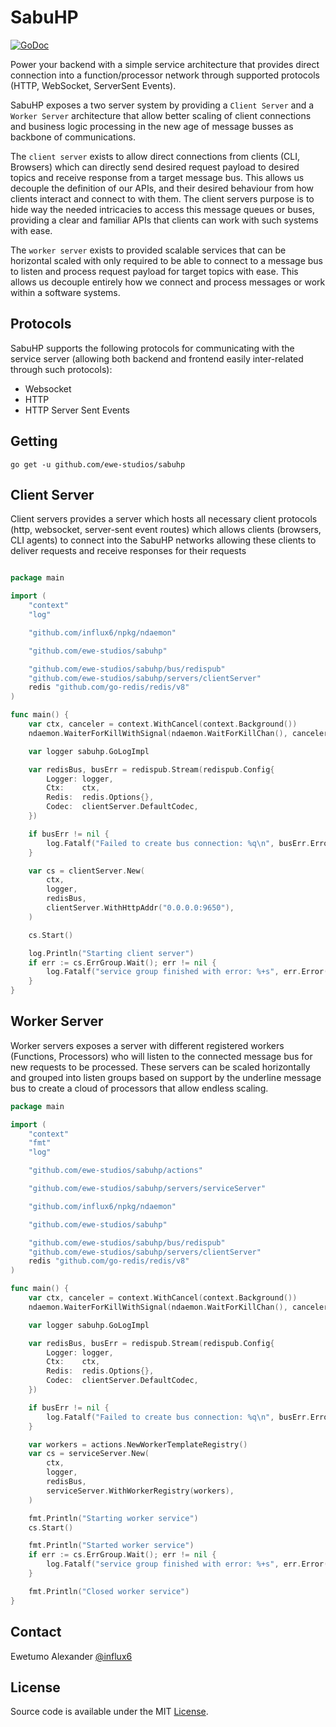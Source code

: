# SabuHP

[![GoDoc](https://img.shields.io/badge/api-reference-blue.svg?style=flat-square)](https://godoc.org/github.com/ewe-studios/sabuhp)

Power your backend with a simple service architecture that provides direct connection into a function/processor network
through supported protocols (HTTP, WebSocket, ServerSent Events).

SabuHP exposes a two server system by providing a `Client Server` and a `Worker Server` architecture that allow 
better scaling of client connections and business logic processing in the new age of message busses as backbone of
communications.

The `client server` exists to allow direct connections from clients (CLI, Browsers) which can directly send desired 
request payload to desired topics and receive response from a target message bus. This allows us decouple the definition 
of our APIs, and their desired behaviour from how clients interact and connect to with them. The client servers purpose is
to hide way the needed intricacies to access this message queues or buses, providing a clear and familiar APIs that clients
can work with such systems with ease.

The `worker server` exists to provided scalable services that can be horizontal scaled with only required to be able to 
connect to a message bus to listen and process request payload for target topics with ease. This allows us decouple entirely
how we connect and process messages or work within a software systems.

## Protocols

SabuHP supports the following protocols for communicating with the service server (allowing both backend and frontend easily inter-related through such protocols):

- Websocket
- HTTP
- HTTP Server Sent Events


## Getting

```
go get -u github.com/ewe-studios/sabuhp
```

## Client Server

Client servers provides a server which hosts all necessary client protocols (http, websocket, server-sent event routes)
which allows clients (browsers, CLI agents) to connect into the SabuHP networks allowing these clients to deliver
requests and receive responses for their requests

```go

package main

import (
	"context"
	"log"

	"github.com/influx6/npkg/ndaemon"

	"github.com/ewe-studios/sabuhp"

	"github.com/ewe-studios/sabuhp/bus/redispub"
	"github.com/ewe-studios/sabuhp/servers/clientServer"
	redis "github.com/go-redis/redis/v8"
)

func main() {
	var ctx, canceler = context.WithCancel(context.Background())
	ndaemon.WaiterForKillWithSignal(ndaemon.WaitForKillChan(), canceler)

	var logger sabuhp.GoLogImpl

	var redisBus, busErr = redispub.Stream(redispub.Config{
		Logger: logger,
		Ctx:    ctx,
		Redis:  redis.Options{},
		Codec:  clientServer.DefaultCodec,
	})

	if busErr != nil {
		log.Fatalf("Failed to create bus connection: %q\n", busErr.Error())
	}

	var cs = clientServer.New(
		ctx,
		logger,
		redisBus,
		clientServer.WithHttpAddr("0.0.0.0:9650"),
	)

	cs.Start()

	log.Println("Starting client server")
	if err := cs.ErrGroup.Wait(); err != nil {
		log.Fatalf("service group finished with error: %+s", err.Error())
	}
}
```


## Worker Server

Worker servers exposes a server with different registered workers (Functions, Processors) who will listen to the 
connected message bus for new requests to be processed. These servers can be scaled horizontally and grouped into
listen groups based on support by the underline message bus to create a cloud of processors that allow endless scaling.


```go
package main

import (
	"context"
	"fmt"
	"log"

	"github.com/ewe-studios/sabuhp/actions"

	"github.com/ewe-studios/sabuhp/servers/serviceServer"

	"github.com/influx6/npkg/ndaemon"

	"github.com/ewe-studios/sabuhp"

	"github.com/ewe-studios/sabuhp/bus/redispub"
	"github.com/ewe-studios/sabuhp/servers/clientServer"
	redis "github.com/go-redis/redis/v8"
)

func main() {
	var ctx, canceler = context.WithCancel(context.Background())
	ndaemon.WaiterForKillWithSignal(ndaemon.WaitForKillChan(), canceler)

	var logger sabuhp.GoLogImpl

	var redisBus, busErr = redispub.Stream(redispub.Config{
		Logger: logger,
		Ctx:    ctx,
		Redis:  redis.Options{},
		Codec:  clientServer.DefaultCodec,
	})

	if busErr != nil {
		log.Fatalf("Failed to create bus connection: %q\n", busErr.Error())
	}

	var workers = actions.NewWorkerTemplateRegistry()
	var cs = serviceServer.New(
		ctx,
		logger,
		redisBus,
		serviceServer.WithWorkerRegistry(workers),
	)

	fmt.Println("Starting worker service")
	cs.Start()

	fmt.Println("Started worker service")
	if err := cs.ErrGroup.Wait(); err != nil {
		log.Fatalf("service group finished with error: %+s", err.Error())
	}

	fmt.Println("Closed worker service")
}

```

## Contact

Ewetumo Alexander [@influx6](http://twitter.com/influx6)

## License

Source code is available under the MIT [License](/LICENSE).
